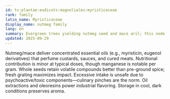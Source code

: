 ```yaml
---
id: tx:plantae:eudicots:magnoliales:myristicaceae
rank: family
latin_name: Myristicaceae
display_name: nutmeg family
lang: en
summary: Evergreen trees yielding nutmeg seed and mace aril; this node concerns potent baking spices used in gram-level amounts for aroma rather than sustenance.
updated: 2025-09-29
---
```


Nutmeg/mace deliver concentrated essential oils (e.g., myristicin, eugenol derivatives) that perfume custards, sauces, and cured meats. Nutritional contribution is minor at typical doses, though manganese is notable per gram. Whole seeds retain volatile compounds better than pre-ground spice; fresh grating maximizes impact. Excessive intake is unsafe due to psychoactive/toxic components—culinary pinches are the norm. Oil extractions and oleoresins power industrial flavoring. Storage in cool, dark conditions preserves aroma.
